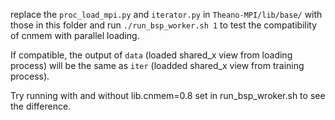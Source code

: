 replace the `proc_load_mpi.py` and `iterator.py` in `Theano-MPI/lib/base/` with those in this folder and run `./run_bsp_worker.sh 1` to test the compatibility of cnmem with parallel loading.

If compatible, the output of `data` (loaded shared_x view from loading process) will be the same as `iter` (loadded shared_x view from training process).

Try running with and without lib.cnmem=0.8 set in run_bsp_wroker.sh to see the difference.
